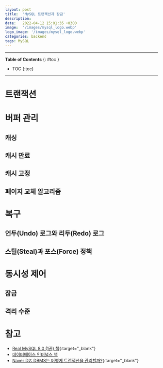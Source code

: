 ```yaml
---
layout: post
title:  'MySQL 트랜잭션과 잠금'
description: 
date:   2022-04-12 15:01:35 +0300
image:  '/images/mysql_logo.webp'
logo_image: '/images/mysql_logo.webp'
categories: backend
tags: MySQL
---
```


---
**Table of Contents**
{: #toc }
*  TOC
{:toc}

---

# 트랜잭션

# 버퍼 관리

## 캐싱

## 캐시 만료

## 캐시 고정

## 페이지 교체 알고리즘

# 복구

## 언두(Undo) 로그와 리두(Redo) 로그

## 스틸(Steal)과 포스(Force) 정책

# 동시성 제어

## 잠금

## 격리 수준

# 참고

- [Real MySQL 8.0 (1권) 책](http://www.kyobobook.co.kr/product/detailViewKor.laf?ejkGb=KOR&mallGb=KOR&barcode=9791158392703&orderClick=LAG&Kc=){:target="_blank"}
- [데이터베이스 인터널스 책](http://www.kyobobook.co.kr/product/detailViewKor.laf?ejkGb=KOR&mallGb=KOR&barcode=9791161754963&orderClick=LEa&Kc=)
- [Naver D2: DBMS는 어떻게 트랜잭션을 관리할까?](https://d2.naver.com/helloworld/407507){:target="_blank"}